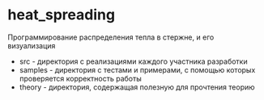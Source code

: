 # heat_spreading
Программирование распределения тепла в стержне, и его визуализация

- src - директория с реализациями каждого участника разработки
- samples - директория с тестами и примерами, с помощью которых проверяется корректность работы
- theory - директория, содержащая полезную для прочтения теорию 